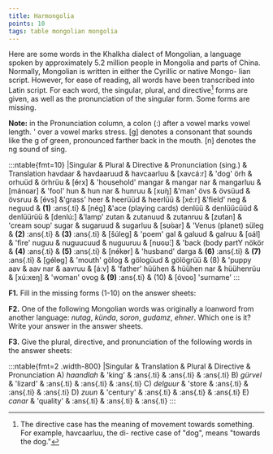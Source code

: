 ```yaml
---
title: Harmongolia 
points: 10
tags: table mongolian mongolia 
---
```


Here are some words in the Khalkha dialect of Mongolian, a language spoken by approximately 5.2 million
people in Mongolia and parts of China. Normally, Mongolian is written in either the Cyrillic or native Mongo-
lian script. However, for ease of reading, all words have been transcribed into Latin script.
For each word, the singular, plural, and directive[^1] forms are given, as well as the pronunciation of the singular
form. Some forms are missing.

**Note:** in the Pronunciation column, a colon (:) after a vowel marks vowel length. ' over a vowel marks stress.
[g] denotes a consonant that sounds like the g of green, pronounced farther back in the mouth. [n] denotes
the ng sound of sing.

:::ntable{fmt=10}
|Singular & Plural & Directive & Pronunciation (sing.) & Translation
havdaar & havdaaruud & havcaarluu & [xavcá\:r] & 'dog'
örh & orhuüd & örhrüu & [ɵ́rx] & 'household'
mangar & mangar nar  & mangarluu & [mánɢar] & 'fool'
hun & hun nar & hunruu & [xʊ́ŋ] &'man'
övs & övsüud & övsruu & [ɵ́vs] &'grass'
heer & heerüüd & heerlüü & [xé\:r] &'field'
neg & neguud & **(1)** :ans{.ti} & [nég] &'ace (playing cards)
denlüü & denlüücüüd & denlüürüü & [denlú:] &'lamp'
zutan & zutanuud & zutanruu & [zʊ́tan] & 'cream soup'
sugar & sugaruud & sugarluu & [sʊ́ɢar] & 'Venus (planet)
süleg & **(2)** :ans{.ti} & **(3)** :ans{.ti} & [šúleg] & 'poem'
gal & galuud & galruu & [ɢál] & 'fire'
nuguu & nuguucuud & nuguuruu & [nʊɢʊ́:] & 'back (body partY
nökör & **(4)** :ans{.ti} & **(5)** :ans{.ti} & [nɵ́kɵr] & 'husband'
darga & **(6)** :ans{.ti} & **(7)** :ans{.ti} & [gɵ́lɵg] & 'mouth'
gölog & gölogüud & gölögrüü & (8) & 'puppy
aav & aav nar & aavruu & [á:v] & 'father'
hüühen & hüühen nar & hüühenrüu & [xú:xeŋ] & 'woman'
ovog & **(9)** :ans{.ti} & (10) & [óvoɢ] 'surname'
:::

[^1]: The directive case has the meaning of movement towards something. For example, havcaarluu, the di-
rective case of "dog", means "towards the dog."


**F1.** Fill in the missing forms (1-10) on the answer sheets:

**F2.** One of the following Mongolian words was originally a loanword from another language: *nutag*, *künda*,
*soron*, *gudamz*, *ehner*. Which one is it? Write your answer in the answer sheets.

**F3.** Give the plural, directive, and pronunciation of the following words in the answer sheets:

:::ntable{fmt=2 .width-800}
|Singular & Translation & Plural & Directive & Pronunciation
A) *haandlah* & 'king' & :ans{.ti} & :ans{.ti} & :ans{.ti}
B) *gürvel* & 'lizard' & :ans{.ti} & :ans{.ti} & :ans{.ti}
C) *delguur* & 'store & :ans{.ti} & :ans{.ti} & :ans{.ti}
D) *zuun* & 'century' & :ans{.ti} & :ans{.ti} & :ans{.ti}
E) *canar* & 'quality' & :ans{.ti} & :ans{.ti} & :ans{.ti}
:::